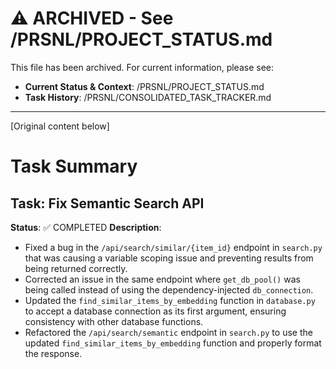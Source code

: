 # ⚠️ ARCHIVED - See /PRSNL/PROJECT_STATUS.md
This file has been archived. For current information, please see:
- **Current Status & Context**: /PRSNL/PROJECT_STATUS.md
- **Task History**: /PRSNL/CONSOLIDATED_TASK_TRACKER.md

---
[Original content below]

# Task Summary

## Task: Fix Semantic Search API
**Status**: ✅ COMPLETED
**Description**:
- Fixed a bug in the `/api/search/similar/{item_id}` endpoint in `search.py` that was causing a variable scoping issue and preventing results from being returned correctly.
- Corrected an issue in the same endpoint where `get_db_pool()` was being called instead of using the dependency-injected `db_connection`.
- Updated the `find_similar_items_by_embedding` function in `database.py` to accept a database connection as its first argument, ensuring consistency with other database functions.
- Refactored the `/api/search/semantic` endpoint in `search.py` to use the updated `find_similar_items_by_embedding` function and properly format the response.
